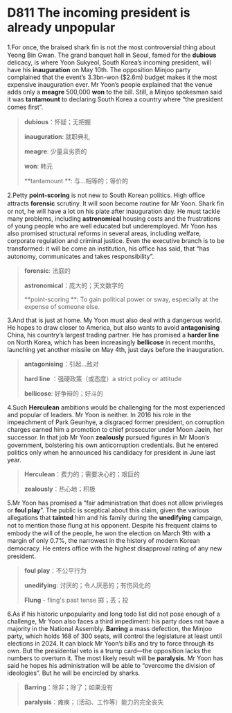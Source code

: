 # D811 The incoming president is already unpopular
1.For once, the braised shark ﬁn is not the most controversial thing about Yeong Bin Gwan. The grand banquet hall in Seoul, famed for the **dubious** delicacy, is where Yoon Sukyeol, South Korea’s incoming president, will have his **inauguration** on May 10th. The opposition Minjoo party complained that the event’s 3.3bn-won ($2.6m) budget makes it the most expensive inauguration ever. Mr Yoon’s people explained that the venue adds only a **meagre** 500,000 **won** to the bill. Still, a Minjoo spokesman said it was **tantamount** to declaring South Korea a country where “the president comes ﬁrst”.

> **dubious**：怀疑；无把握
 > 
> **inauguration**: 就职典礼
 > 
> **meagre**: 少量且劣质的
 > 
> **won**: 韩元
 > 
> **tantamount **: 与…相等的；等价的
 > 

2.Petty **point-scoring** is not new to South Korean politics. High oﬃce attracts **forensic** scrutiny. It will soon become routine for Mr Yoon. Shark ﬁn or not, he will have a lot on his plate after inauguration day. He must tackle many problems, including **astronomical** housing costs and the frustrations of young people who are well educated but underemployed. Mr Yoon has also promised structural reforms in several areas, including welfare, corporate regulation and criminal justice. Even the executive branch is to be transformed: it will be come an institution, his oﬃce has said, that “has autonomy, communicates and takes responsibility”.

> **forensic**: 法庭的
 > 
> **astronomical**：庞大的；天文数字的
 > 
> **point-scoring **: To gain political power or sway, especially at the expense of someone else.
 > 

3.And that is just at home. My Yoon must also deal with a dangerous world. He hopes to draw closer to America, but also wants to avoid **antagonising** China, his country’s largest trading partner. He has promised a **harder line** on North Korea, which has been increasingly **bellicose** in recent months, launching yet another missile on May 4th, just days before the inauguration.

> **antagonising**：引起…敌对
 > 
> **hard line** ：强硬政策（或态度）a strict policy or attitude
 > 
> **bellicose**: 好争辩的；好斗的
 > 

4.Such **Herculean** ambitions would be challenging for the most experienced and popular of leaders. Mr Yoon is neither. In 2016 his role in the impeachment of Park Geunhye, a disgraced former president, on corruption charges earned him a promotion to chief prosecutor under Moon Jaein, her successor. In that job Mr Yoon **zealously** pursued ﬁgures in Mr Moon’s government, bolstering his own anticorruption credentials. But he entered politics only when he announced his candidacy for president in June last year.

> **Herculean**：费力的；需要决心的；艰巨的
 > 
> **zealously**：热心地；积极
 > 

5.Mr Yoon has promised a “fair administration that does not allow privileges or **foul play**”. The public is sceptical about this claim, given the various allegations that **tainted** him and his family during the **unedifying** campaign, not to mention those ﬂung at his opponent. Despite his frequent claims to embody the will of the people, he won the election on March 9th with a margin of only 0.7%, the narrowest in the history of modern Korean democracy. He enters oﬃce with the highest disapproval rating of any new president.

> **foul play**：不公平行为
 > 
> **unedifying**: 讨厌的；令人厌恶的；有伤风化的
 > 
> **Flung** - fling's past tense 掷；丢；投
 > 

6.As if his historic unpopularity and long todo list did not pose enough of a challenge, Mr Yoon also faces a third impediment: his party does not have a majority in the National Assembly. **Barring** a mass defection, the Minjoo party, which holds 168 of 300 seats, will control the legislature at least until elections in 2024. It can block Mr Yoon’s bills and try to force through its own. But the presidential veto is a trump card—the opposition lacks the numbers to overturn it. The most likely result will be **paralysis**. Mr Yoon has said he hopes his administration will be able to “overcome the division of ideologies”. But he will be encircled by sharks.

> **Barring**：除非；除了；如果没有
 > 
> **paralysis**：瘫痪；（活动、工作等）能力的完全丧失
 > 

